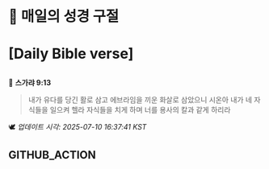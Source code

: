 # 🙏 매일의 성경 구절
# [Daily Bible verse]
##
<!-- START_BIBLE_VERSE -->
📖 **스가랴 9:13**
> 내가 유다를 당긴 활로 삼고 에브라임을 끼운 화살로 삼았으니 시온아 내가 네 자식들을 일으켜 헬라 자식들을 치게 하며 너를 용사의 칼과 같게 하리라

🕊️ _업데이트 시각: 2025-07-10 16:37:41 KST_
  <!-- END_BIBLE_VERSE -->
## GITHUB_ACTION
